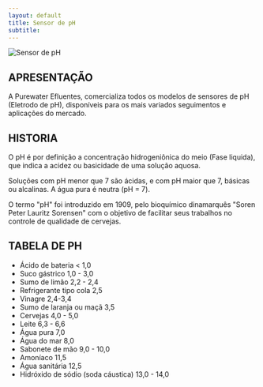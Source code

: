 ```yaml
---
layout: default
title: Sensor de pH
subtitle: 
---
```


<img class="img-responsive center" style="max-width: 100%;" src="../../website/images/Eletrodo de ph purewater.jpg" alt="Sensor de pH">

## APRESENTAÇÃO

A Purewater Efluentes, comercializa todos os modelos de sensores de pH (Eletrodo de pH), disponíveis para os mais variados seguimentos e aplicações do mercado.


## HISTORIA

O pH é por definição a concentração hidrogeniônica do meio (Fase liquida), que indica a acidez ou basicidade de uma solução aquosa. 

Soluções com pH menor que 7 são ácidas, e com pH maior que 7, básicas ou alcalinas. A água pura é neutra (pH = 7).

O termo "pH" foi introduzido em 1909, pelo bioquímico dinamarquês "Soren Peter Lauritz Sorensen" com o objetivo de facilitar seus trabalhos no controle de qualidade de cervejas.

>
## TABELA DE PH

* Ácido de bateria	< 1,0
* Suco gástrico	1,0 - 3,0
* Sumo de limão	2,2 - 2,4
* Refrigerante tipo cola	2,5
* Vinagre	2,4-3,4
* Sumo de laranja ou maçã	3,5
* Cervejas	4,0 - 5,0
* Leite	6,3 - 6,6
* Água pura	7,0
* Água do mar	8,0
* Sabonete de mão	9,0 - 10,0
* Amoníaco	11,5
* Água sanitária	12,5
* Hidróxido de sódio (soda cáustica)	13,0 - 14,0



